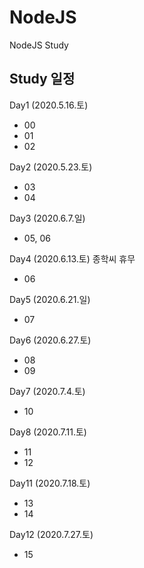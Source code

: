 # NodeJS
NodeJS Study

## Study 일정 ##
Day1 (2020.5.16.토)
 - 00
 - 01
 - 02

Day2 (2020.5.23.토)
 - 03
 - 04


Day3 (2020.6.7.일)
 - 05, 06

Day4 (2020.6.13.토)  종학씨 휴무
 - 06

Day5 (2020.6.21.일)
 - 07

Day6 (2020.6.27.토)
 - 08
 - 09

Day7 (2020.7.4.토)
 - 10

Day8 (2020.7.11.토)
 - 11
 - 12

Day11 (2020.7.18.토)
 - 13
 - 14

Day12 (2020.7.27.토)
 - 15